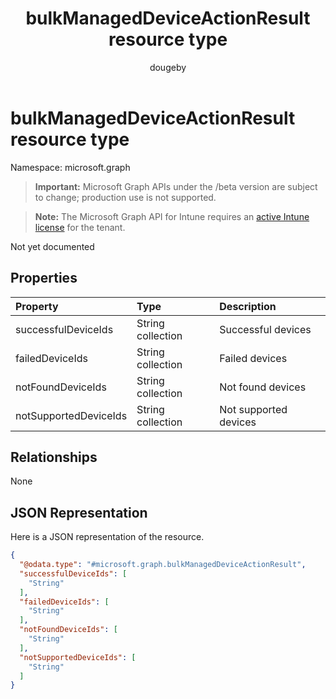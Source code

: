 ﻿---
title: "bulkManagedDeviceActionResult resource type"
description: "Not yet documented"
author: "dougeby"
localization_priority: Normal
ms.prod: "intune"
doc_type: resourcePageType
---

# bulkManagedDeviceActionResult resource type

Namespace: microsoft.graph

> **Important:** Microsoft Graph APIs under the /beta version are subject to change; production use is not supported.

> **Note:** The Microsoft Graph API for Intune requires an [active Intune license](https://go.microsoft.com/fwlink/?linkid=839381) for the tenant.

Not yet documented

## Properties

| Property              | Type              | Description           |
| :-------------------- | :---------------- | :-------------------- |
| successfulDeviceIds   | String collection | Successful devices    |
| failedDeviceIds       | String collection | Failed devices        |
| notFoundDeviceIds     | String collection | Not found devices     |
| notSupportedDeviceIds | String collection | Not supported devices |

## Relationships

None

## JSON Representation

Here is a JSON representation of the resource.

<!-- {
  "blockType": "resource",
  "@odata.type": "microsoft.graph.bulkManagedDeviceActionResult"
}
-->

```json
{
  "@odata.type": "#microsoft.graph.bulkManagedDeviceActionResult",
  "successfulDeviceIds": [
    "String"
  ],
  "failedDeviceIds": [
    "String"
  ],
  "notFoundDeviceIds": [
    "String"
  ],
  "notSupportedDeviceIds": [
    "String"
  ]
}
```
